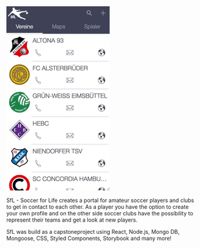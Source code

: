 <img src="./src/assets/images/sfl.gif" alt="SfL Preview"  style="max-width:100%;">

SfL - Soccer for Life creates a portal for amateur soccer players and clubs to get in contact to each other. As a player you have the option to create your own profile and on the other side soccer clubs have the possibility to represent their teams and get a look at new players.

SfL was build as a capstoneproject using React, Node.js, Mongo DB, Mongoose, CSS, Styled Components, Storybook and many more!
